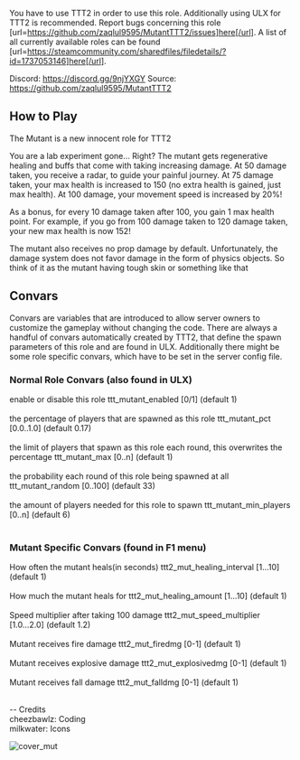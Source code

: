 You have to use TTT2 in order to use this role. Additionally using ULX for TTT2 is recommended. Report bugs concerning this role [url=https://github.com/zaqlul9595/MutantTTT2/issues]here[/url]. A list of all currently available roles can be found [url=https://steamcommunity.com/sharedfiles/filedetails/?id=1737053146]here[/url].

Discord: https://discord.gg/9njYXGY
Source: https://github.com/zaqlul9595/MutantTTT2

## How to Play ##

The Mutant is a new innocent role for TTT2

You are a lab experiment gone... Right? The mutant gets regenerative healing and buffs that come with taking increasing damage. At 50 damage taken, you receive a radar, to guide your painful journey. At 75 damage taken, your max health is increased to 150 (no extra health is gained, just max health). At 100 damage, your movement speed is increased by 20%!
 
As a bonus, for every 10 damage taken after 100, you gain 1 max health point. For example, if you go from 100 damage taken to 120 damage taken, your new max health is now 152!

The mutant also receives no prop damage by default. Unfortunately, the damage system does not favor damage in the form of physics objects. So think of it as the mutant having tough skin or something like that

## Convars ##
Convars are variables that are introduced to allow server owners to customize the gameplay without changing the code. There are always a handful of convars automatically created by TTT2, that define the spawn parameters of this role and are found in ULX. Additionally there might be some role specific convars, which have to be set in the server config file.

### Normal Role Convars (also found in ULX) ###

enable or disable this role 
  ttt_mutant_enabled [0/1] (default 1) <br><br>
the percentage of players that are spawned as this role
  ttt_mutant_pct [0.0..1.0] (default 0.17)<br><br>
the limit of players that spawn as this role each round, this overwrites the percentage
  ttt_mutant_max [0..n] (default 1) <br><br>
the probability each round of this role being spawned at all
  ttt_mutant_random [0..100] (default 33) <br><br>
the amount of players needed for this role to spawn
  ttt_mutant_min_players [0..n] (default 6) <br><br>


### Mutant Specific Convars (found in F1 menu) ###

How often the mutant heals(in seconds)
  ttt2_mut_healing_interval [1...10] (default 1) <br><br>
How much the mutant heals for
  ttt2_mut_healing_amount [1...10] (default 1) <br><br>
Speed multiplier after taking 100 damage
  ttt2_mut_speed_multiplier [1.0...2.0] (default 1.2) <br><br>
Mutant receives fire damage
  ttt2_mut_firedmg [0-1] (default 1) <br><br>
Mutant receives explosive damage
  ttt2_mut_explosivedmg [0-1] (default 1) <br><br>
Mutant receives fall damage
  ttt2_mut_falldmg [0-1] (default 1) <br><br>


--
Credits <br>
cheezbawlz: Coding <br>
milkwater: Icons

![cover_mut](https://github.com/user-attachments/assets/9faa8d02-f050-44cc-923e-6fcb8be3201f)


